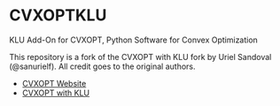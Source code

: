CVXOPTKLU
======

KLU Add-On for CVXOPT, Python Software for Convex Optimization 

This repository is a fork of the CVXOPT with KLU fork by Uriel Sandoval (@sanurielf). All credit goes to the original authors. 

* [CVXOPT Website](http://cvxopt.org)
* [CVXOPT with KLU](https://github.com/sanurielf/cvxopt)
